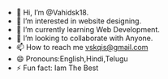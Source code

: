 - 👋 Hi, I’m @Vahidsk18.
- 👀 I’m interested in website designing.
- 🌱 I’m currently learning Web Development.
- 💞️ I’m looking to collaborate with Anyone.
- 📫 How to reach me vskqis@gmail.com
- 😄 Pronouns:English,Hindi,Telugu 
- ⚡ Fun fact:  Iam The Best

<!---
Vahidsk18/Vahidsk18 is a ✨ special ✨ repository because its `README.md` (this file) appears on your GitHub profile.
You can click the Preview link to take a look at your changes.
--->
